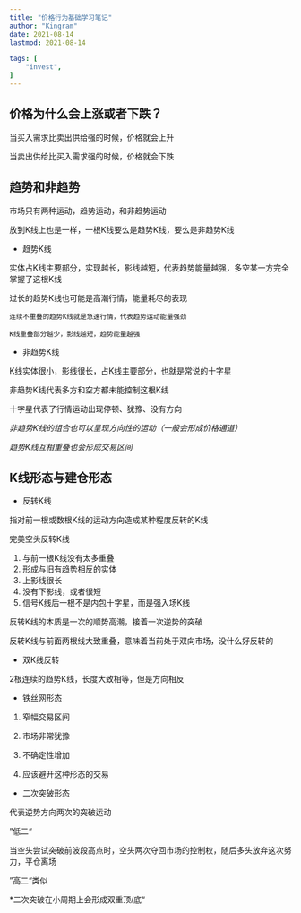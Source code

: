 ```yaml
---
title: "价格行为基础学习笔记"           
author: "Kingram"              
date: 2021-08-14       
lastmod: 2021-08-14  

tags: [              
    "invest",
]       
---
```



## 价格为什么会上涨或者下跌？

当买入需求比卖出供给强的时候，价格就会上升

当卖出供给比买入需求强的时候，价格就会下跌



## 趋势和非趋势

市场只有两种运动，趋势运动，和非趋势运动

放到K线上也是一样，一根K线要么是趋势K线，要么是非趋势K线



- 趋势K线

实体占K线主要部分，实现越长，影线越短，代表趋势能量越强，多空某一方完全掌握了这根K线

过长的趋势K线也可能是高潮行情，能量耗尽的表现

```
连续不重叠的趋势K线就是急速行情，代表趋势运动能量强劲

K线重叠部分越少，影线越短，趋势能量越强
```

- 非趋势K线

K线实体很小，影线很长，占K线主要部分，也就是常说的十字星

非趋势K线代表多方和空方都未能控制这根K线

十字星代表了行情运动出现停顿、犹豫、没有方向



*非趋势K线的组合也可以呈现方向性的运动（一般会形成价格通道）*

*趋势K线互相重叠也会形成交易区间*



## K线形态与建仓形态

- 反转K线

指对前一根或数根K线的运动方向造成某种程度反转的K线

完美空头反转K线

1. 与前一根K线没有太多重叠
2. 形成与旧有趋势相反的实体
3. 上影线很长
4. 没有下影线，或者很短
5. 信号K线后一根不是内包十字星，而是强入场K线

反转K线的本质是一次的顺势高潮，接着一次逆势的突破

反转K线与前面两根线大致重叠，意味着当前处于双向市场，没什么好反转的

- 双K线反转

2根连续的趋势K线，长度大致相等，但是方向相反

- 铁丝网形态

1. 窄幅交易区间

2. 市场非常犹豫

3. 不确定性增加

4. 应该避开这种形态的交易

- 二次突破形态

代表逆势方向两次的突破运动

”低二“

当空头尝试突破前波段高点时，空头两次夺回市场的控制权，随后多头放弃这次努力，平仓离场

”高二“类似

*二次突破在小周期上会形成双重顶/底“